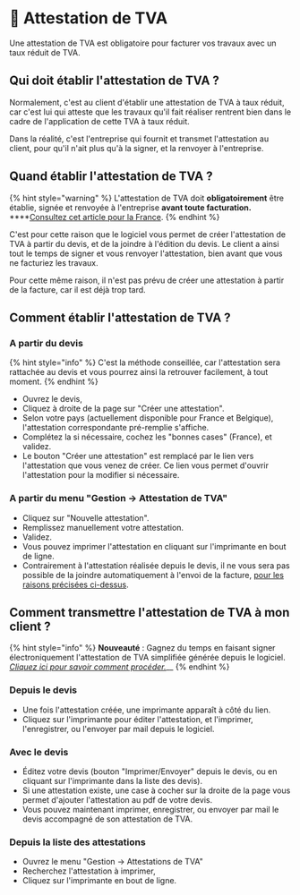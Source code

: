 # 📌 Attestation de TVA

Une attestation de TVA est obligatoire pour facturer vos travaux avec un taux réduit de TVA.

## Qui doit établir l'attestation de TVA ?

Normalement, c'est au client d'établir une attestation de TVA à taux réduit, car c'est lui qui atteste que les travaux qu'il fait réaliser rentrent bien dans le cadre de l'application de cette TVA à taux réduit.

Dans la réalité, c'est l'entreprise qui fournit et transmet l'attestation au client, pour qu'il n'ait plus qu'à la signer, et la renvoyer à l'entreprise.

## Quand établir l'attestation de TVA ?

{% hint style="warning" %}
L'attestation de TVA doit **obligatoirement** être établie, signée et renvoyée à l'entreprise **avant toute facturation.**\
****[Consultez cet article pour la France](https://www.service-public.fr/professionnels-entreprises/vosdroits/F23568).
{% endhint %}

C'est pour cette raison que le logiciel vous permet de créer l'attestation de TVA à partir du devis, et de la joindre à l'édition du devis. Le client a ainsi tout le temps de signer et vous renvoyer l'attestation, bien avant que vous ne facturiez les travaux.

Pour cette même raison, il n'est pas prévu de créer une attestation à partir de la facture, car il est déjà trop tard.

## Comment établir l'attestation de TVA ?

### A partir du devis

{% hint style="info" %}
C'est la méthode conseillée, car l'attestation sera rattachée au devis et vous pourrez ainsi la retrouver facilement, à tout moment.
{% endhint %}

* Ouvrez le devis,
* Cliquez à droite de la page sur "Créer une attestation".
* Selon votre pays (actuellement disponible pour France et Belgique), l'attestation correspondante pré-remplie s'affiche.
* Complétez la si nécessaire, cochez les "bonnes cases" (France), et validez.
* Le bouton "Créer une attestation" est remplacé par le lien vers l'attestation que vous venez de créer. Ce lien vous permet d'ouvrir l'attestation pour la modifier si nécessaire.

### A partir du menu "Gestion -> Attestation de TVA"

* Cliquez sur "Nouvelle attestation".
* Remplissez manuellement votre attestation.
* Validez.
* Vous pouvez imprimer l'attestation en cliquant sur l'imprimante en bout de ligne.
* Contrairement à l'attestation réalisée depuis le devis, il ne vous sera pas possible de la joindre automatiquement à l'envoi de la facture, [pour les raisons précisées ci-dessus](attestation-de-tva.md#quand-etablir-lattestation-de-tva).

## Comment transmettre l'attestation de TVA à mon client ?

{% hint style="info" %}
**Nouveauté** : Gagnez du temps en faisant signer électroniquement l'attestation de TVA simplifiée générée depuis le logiciel. [_Cliquez ici pour savoir comment procéder._](signature-electronique/)__
{% endhint %}

### Depuis le devis

* Une fois l'attestation créée, une imprimante apparaît à côté du lien.
* Cliquez sur l'imprimante pour éditer l'attestation, et l'imprimer, l'enregistrer, ou l'envoyer par mail depuis le logiciel.

### Avec le devis

* Éditez votre devis (bouton "Imprimer/Envoyer" depuis le devis, ou en cliquant sur l'imprimante dans la liste des devis).
* Si une attestation existe, une case à cocher sur la droite de la page vous permet d'ajouter l'attestation au pdf de votre devis.
* Vous pouvez maintenant imprimer, enregistrer, ou envoyer par mail le devis accompagné de son attestation de TVA.

### Depuis la liste des attestations

* Ouvrez le menu "Gestion -> Attestations de TVA"
* Recherchez l'attestation à imprimer,
* Cliquez sur l'imprimante en bout de ligne.
